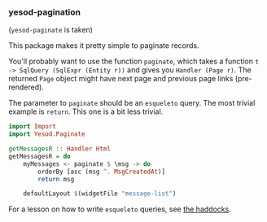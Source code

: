 ### yesod-pagination

(`yesod-paginate` is taken)

This package makes it pretty simple to paginate records.

You'll probably want to use the function `paginate`, which takes a function `t -> SqlQuery (SqlExpr (Entity r))` and gives you `Handler (Page r)`. The returned `Page` object might have next page and previous page links (pre-rendered).

The parameter to `paginate` should be an `esqueleto` query. The most trivial example is `return`. This one is a bit less trivial.

``` haskell
import Import
import Yesod.Paginate

getMessagesR :: Handler Html
getMessagesR = do
    myMessages <- paginate $ \msg -> do
        orderBy [asc (msg ^. MsgCreatedAt)]
        return msg

    defaultLayout $(widgetFile "message-list")
```

For a lesson on how to write `esqueleto` queries, see [the haddocks](http://hackage.haskell.org/package/esqueleto-1.3.4.5/docs/Database-Esqueleto.html).
